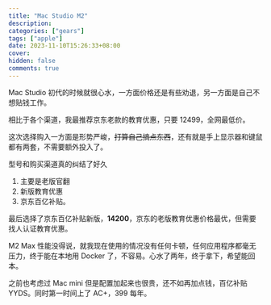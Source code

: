 ```yaml
---
title: "Mac Studio M2"
description:
categories: ["gears"]
tags: ["apple"]
date: 2023-11-10T15:26:33+08:00
cover:
hidden: false
comments: true
---
```


Mac Studio 初代的时候就很心水，一方面价格还是有些劝退，另一方面是自己不想贴钱工作。

相比于各个渠道，我最推荐京东老款的教育优惠，只要 12499，全网最低价。

这次选择购入一方面是形势严峻，~~打算自己搞点东西~~，还有就是手上显示器和键鼠都有两套，不需要额外投入了。

型号和购买渠道真的纠结了好久

1. 主要是老版官翻
2. 新版教育优惠
3. 京东百亿补贴。

最后选择了京东百亿补贴新版，**14200**，京东的老版教育优惠价格最优，但需要找人认证教育优惠。

M2 Max 性能没得说，就我现在使用的情况没有任何卡顿，任何应用程序都毫无压力，终于能在本地用 Docker 了，不容易。心水了两年，终于拿下，希望能回本。

之前也考虑过 Mac mini 但是配置加起来也很贵，还不如再加点钱，百亿补贴 YYDS。同时第一时间上了 AC+，399 每年。
